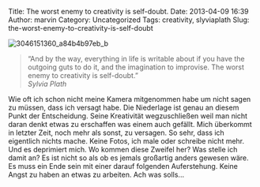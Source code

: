Title: The worst enemy to creativity is self-doubt.
Date: 2013-04-09 16:39
Author: marvin
Category: Uncategorized
Tags: creativity, slyviaplath
Slug: the-worst-enemy-to-creativity-is-self-doubt

![3046151360_a84b4b97eb_b]({filename}/images/3046151360_a84b4b97eb_b.jpg)

> “And by the way, everything in life is writable about if you have the
> outgoing guts to do it, and the imagination to improvise. The worst
> enemy to creativity is self-doubt.”  
>  <cite>Sylvia Plath</cite>

Wie oft ich schon nicht meine Kamera mitgenommen habe um nicht sagen zu
müssen, dass ich versagt habe. Die Niederlage ist genau an diesem Punkt
der Entscheidung. Seine Kreativität wegzuschließen weil man nicht daran
denkt etwas zu erschaffen was einem auch gefällt. Mich überkommt in
letzter Zeit, noch mehr als sonst, zu versagen. So sehr, dass ich
eigentlich nichts mache. Keine Fotos, ich male oder schreibe nicht mehr.
Und es deprimiert mich. Wo kommen diese Zweifel her? Was stelle ich
damit an? Es ist nicht so als ob es jemals großartig anders gewesen
wäre. Es muss ein Ende sein mit einer darauf folgenden Auferstehung.
Keine Angst zu haben an etwas zu arbeiten. Ach was solls...

